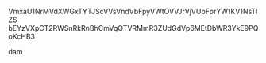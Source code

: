 VmxaU1NrMVdXWGxTYTJScVVsVndVbFpyVWtOVVJrVjVUbFprYW1KV1NsTlZS
bEYzVXpCT2RWSnRkRnBhCmVqQTVRMmR3ZUdGdVp6MEtDbWR3YkE9PQoKcHB3

dam